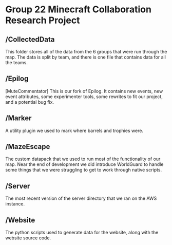 # Group 22 Minecraft Collaboration Research Project

## /CollectedData
This folder stores all of the data from the 6 groups that were run through the map.
The data is split by team, and there is one file that contains data for all the teams.

## /Epilog
[MuteCommentator]
This is our fork of Epilog. It contains new events, new event attributes, some experimenter tools,
some rewrites to fit our project, and a potential bug fix.

## /Marker
A utility plugin we used to mark where barrels and trophies were.

## /MazeEscape
The custom datapack that we used to run most of the functionality of our map. Near
the end of development we did introduce WorldGuard to handle some things that
we were struggling to get to work through native scripts.

## /Server
The most recent version of the server directory that we ran on the AWS instance.

## /Website
The python scripts used to generate data for the website, along with the website
source code.


